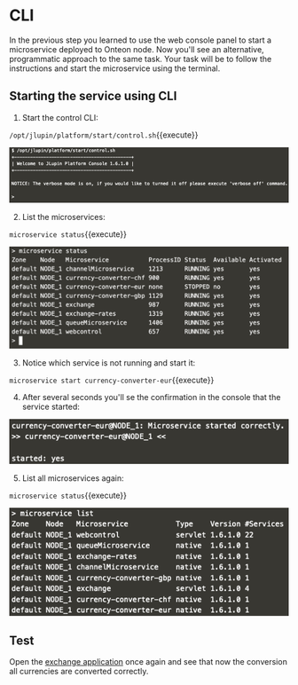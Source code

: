 # CLI

In the previous step you learned to use the web console panel to start a microservice deployed to Onteon node. Now you'll see an alternative, programmatic approach to the same task. Your task will be to follow the instructions and start the microservice using the terminal.

## Starting the service using CLI

1. Start the control CLI:

  `/opt/jlupin/platform/start/control.sh`{{execute}}

  ![CLI started](assets/cli-start.png)

2. List the microservices:

  `microservice status`{{execute}}

  ![Missing microservice](assets/cli-missing-service.png)

3. Notice which service is not running and start it:

  `microservice start currency-converter-eur`{{execute}}

4. After several seconds you'll se the confirmation in the console that the service started:

  ![Service started](assets/cli-notification.png)

5. List all microservices again:

  `microservice status`{{execute}}

  ![Service started](assets/cli-complete-list.png)

## Test

Open the [exchange application](https://[[HOST_SUBDOMAIN]]-8000-[[KATACODA_HOST]].environments.katacoda.com/exchange/) once again and see that now the conversion all currencies are converted correctly.
